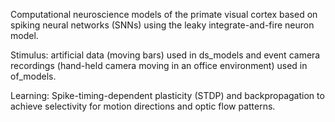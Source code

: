 Computational neuroscience models of the primate visual cortex based on spiking neural networks (SNNs) using the leaky integrate-and-fire neuron model.

Stimulus: artificial data (moving bars) used in ds_models and event camera recordings (hand-held camera moving in an office environment) used in of_models.

Learning: Spike-timing-dependent plasticity (STDP) and backpropagation to achieve selectivity for motion directions and optic flow patterns.

